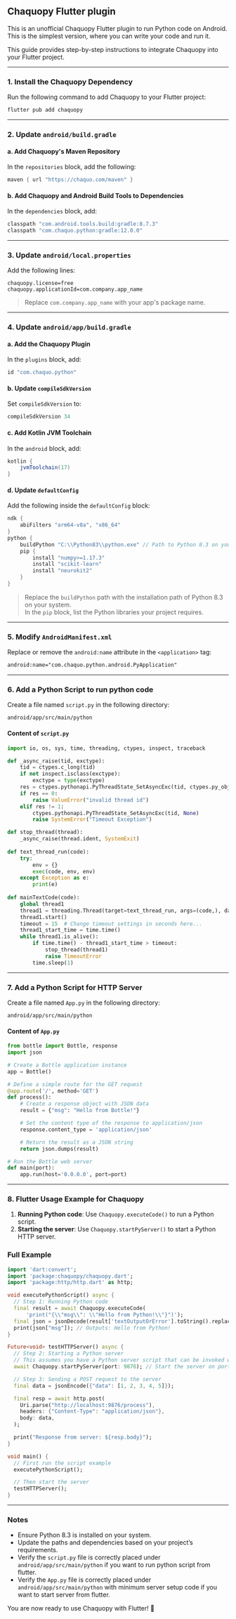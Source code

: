 ## Chaquopy Flutter plugin

This is an unofficial Chaquopy Flutter plugin to run Python code on Android. This is the simplest version, where you can write your code and run it.

This guide provides step-by-step instructions to integrate Chaquopy into your Flutter project.

---

### 1. Install the Chaquopy Dependency
Run the following command to add Chaquopy to your Flutter project:
```bash
flutter pub add chaquopy
```

---

### 2. Update `android/build.gradle`

#### a. Add Chaquopy's Maven Repository
In the `repositories` block, add the following:
```gradle
maven { url "https://chaquo.com/maven" }
```

#### b. Add Chaquopy and Android Build Tools to Dependencies
In the `dependencies` block, add:
```gradle
classpath "com.android.tools.build:gradle:8.7.3"
classpath "com.chaquo.python:gradle:12.0.0"
```

---

### 3. Update `android/local.properties`

Add the following lines:
```properties
chaquopy.license=free
chaquopy.applicationId=com.company.app_name
```

> Replace `com.company.app_name` with your app's package name.

---

### 4. Update `android/app/build.gradle`

#### a. Add the Chaquopy Plugin
In the `plugins` block, add:
```gradle
id "com.chaquo.python"
```

#### b. Update `compileSdkVersion`
Set `compileSdkVersion` to:
```gradle
compileSdkVersion 34
```

#### c. Add Kotlin JVM Toolchain
In the `android` block, add:
```gradle
kotlin {
    jvmToolchain(17)
}
```

#### d. Update `defaultConfig`
Add the following inside the `defaultConfig` block:
```gradle
ndk {
    abiFilters "arm64-v8a", "x86_64"
}
python {
    buildPython "C:\\Python83\\python.exe" // Path to Python 8.3 on your system
    pip {
        install "numpy>=1.17.3"
        install "scikit-learn"
        install "neurokit2"
    }
}
```

> Replace the `buildPython` path with the installation path of Python 8.3 on your system.  
> In the `pip` block, list the Python libraries your project requires.

---

### 5. Modify `AndroidManifest.xml`

Replace or remove the `android:name` attribute in the `<application>` tag:
```xml
android:name="com.chaquo.python.android.PyApplication"
```

---

### 6. Add a Python Script to run python code

Create a file named `script.py` in the following directory:
```
android/app/src/main/python
```

#### Content of `script.py`
```python
import io, os, sys, time, threading, ctypes, inspect, traceback

def _async_raise(tid, exctype):
    tid = ctypes.c_long(tid)
    if not inspect.isclass(exctype):
        exctype = type(exctype)
    res = ctypes.pythonapi.PyThreadState_SetAsyncExc(tid, ctypes.py_object(exctype))
    if res == 0:
        raise ValueError("invalid thread id")
    elif res != 1:
        ctypes.pythonapi.PyThreadState_SetAsyncExc(tid, None)
        raise SystemError("Timeout Exception")

def stop_thread(thread):
    _async_raise(thread.ident, SystemExit)
    
def text_thread_run(code):
    try:
        env = {}
        exec(code, env, env)
    except Exception as e:
        print(e)
    
def mainTextCode(code):
    global thread1
    thread1 = threading.Thread(target=text_thread_run, args=(code,), daemon=True)
    thread1.start()
    timeout = 15  # Change timeout settings in seconds here...
    thread1_start_time = time.time()
    while thread1.is_alive():
        if time.time() - thread1_start_time > timeout:
            stop_thread(thread1)
            raise TimeoutError
        time.sleep(1)
```

---

### 7. Add a Python Script for HTTP Server

Create a file named `App.py` in the following directory:
```
android/app/src/main/python
```

#### Content of `App.py`
```python
from bottle import Bottle, response
import json

# Create a Bottle application instance
app = Bottle()

# Define a simple route for the GET request
@app.route('/', method='GET')
def process():
    # Create a response object with JSON data
    result = {"msg": "Hello from Bottle!"}

    # Set the content type of the response to application/json
    response.content_type = 'application/json'

    # Return the result as a JSON string
    return json.dumps(result)

# Run the Bottle web server
def main(port):
    app.run(host='0.0.0.0', port=port)

```

---

### 8. Flutter Usage Example for Chaquopy

1. **Running Python code**: Use `Chaquopy.executeCode()` to run a Python script.
2. **Starting the server**: Use `Chaquopy.startPyServer()` to start a Python HTTP server.

### Full Example

```dart
import 'dart:convert';
import 'package:chaquopy/chaquopy.dart';
import 'package:http/http.dart' as http;

void executePythonScript() async {
  // Step 1: Running Python code
  final result = await Chaquopy.executeCode(
      'print("{\\"msg\\": \\"Hello from Python!\\"}")');
  final json = jsonDecode(result['textOutputOrError'].toString().replaceAll("'", "\""));
  print(json["msg"]); // Outputs: Hello from Python!
}

Future<void> testHTTPServer() async {
  // Step 2: Starting a Python server
  // This assumes you have a Python server script that can be invoked with Chaquopy
  await Chaquopy.startPyServer(port: 9876); // Start the server on port 9876

  // Step 3: Sending a POST request to the server
  final data = jsonEncode({"data": [1, 2, 3, 4, 5]});

  final resp = await http.post(
    Uri.parse("http://localhost:9876/process"),
    headers: {"Content-Type": "application/json"},
    body: data,
  );

  print("Response from server: ${resp.body}");
}

void main() {
  // First run the script example
  executePythonScript();

  // Then start the server
  testHTTPServer();
}
```

---

### Notes
- Ensure Python 8.3 is installed on your system.
- Update the paths and dependencies based on your project’s requirements.
- Verify the `script.py` file is correctly placed under `android/app/src/main/python` if you want to run python script from flutter.
- Verify the `App.py` file is correctly placed under `android/app/src/main/python` with minimum server setup code if you want to start server from flutter.

You are now ready to use Chaquopy with Flutter! 🎉
